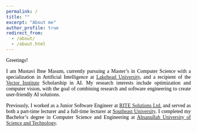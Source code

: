 ```yaml
---
permalink: /
title: ""
excerpt: "About me"
author_profile: true
redirect_from: 
  - /about/
  - /about.html
---
```


<span style="color:black; font-family:Georgia">Greetings!🖖🏼</span>

<p style="text-align:justify; color:black; font-family:Georgia">I am Mustavi Ibne Masum, currently pursuing a Master’s in Computer Science with a specialization in Artificial Intelligence at <a href="https://www.lakeheadu.ca/">Lakehead University</a>, and a recipient of the <a href="https://vectorinstitute.ai/">Vector Institute</a> Scholarship in AI. My research interests include optimization and computer vision, with the goal of combining research and software engineering to create user-friendly AI solutions.


<p style="text-align:justify;color:black; font-family:Georgia">
<!-- Ever since I was a child, I've been incredibly curious, and that curiosity has driven me to want to become a researcher.  -->
Previously, I worked as a Junior Software Engineer at <a href="https://www.rite.com.bd/">RITE Solutions Ltd.</a> and served as both a part-time lecturer and a full-time lecturer at <a href="https://seu.edu.bd/">Southeast University</a>. I completed my Bachelor’s degree in Computer Science and Engineering at <a href="https://aust.edu/">Ahsanullah University of Science and Technology</a>.

